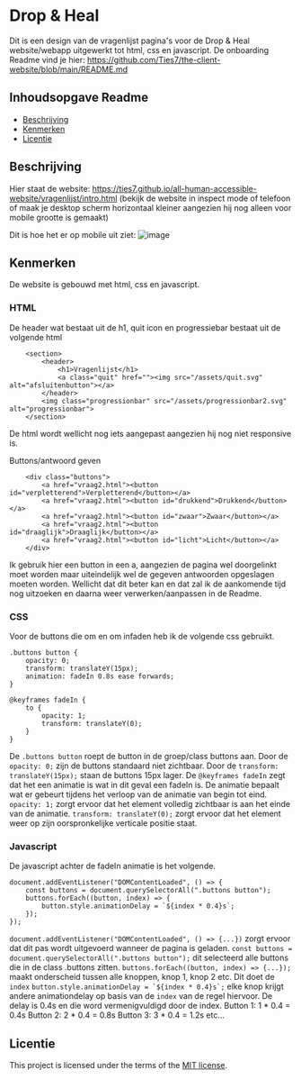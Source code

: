 # Drop & Heal

Dit is een design van de vragenlijst pagina's voor de Drop & Heal website/webapp uitgewerkt tot html, css en javascript.
De onboarding Readme vind je hier: https://github.com/Ties7/the-client-website/blob/main/README.md



## Inhoudsopgave Readme

  * [Beschrijving](#beschrijving)
  * [Kenmerken](#kenmerken)
  * [Licentie](#licentie)

## Beschrijving

Hier staat de website: https://ties7.github.io/all-human-accessible-website/vragenlijst/intro.html
(bekijk de website in inspect mode of telefoon of maak je desktop scherm horizontaal kleiner aangezien hij nog alleen voor mobile grootte is gemaakt)

Dit is hoe het er op mobile uit ziet:
![image](https://github.com/user-attachments/assets/7960978c-35be-4644-9c0c-45aaa4af43b0)





<!-- In de Beschrijving staat hoe je project er uit ziet, hoe het werkt en wat je er mee kan. -->
<!-- Voeg een mooie poster visual toe 📸 -->
<!-- Voeg een link toe naar Github Pages 🌐-->

## Kenmerken

De website is gebouwd met html, css en javascript.

### HTML
De header wat bestaat uit de h1, quit icon en progressiebar bestaat uit de volgende html 
```
    <section>
        <header>
            <h1>Vragenlijst</h1>
            <a class="quit" href=""><img src="/assets/quit.svg" alt="afsluitenbutton"></a>
        </header>
        <img class="progressionbar" src="/assets/progressionbar2.svg" alt="progressionbar">
    </section>
```
De html wordt wellicht nog iets aangepast aangezien hij nog niet responsive is.

Buttons/antwoord geven
```
    <div class="buttons">
        <a href="vraag2.html"><button id="verpletterend">Verpletterend</button></a>
        <a href="vraag2.html"><button id="drukkend">Drukkend</button></a>
        <a href="vraag2.html"><button id="zwaar">Zwaar</button></a>
        <a href="vraag2.html"><button id="draaglijk">Draaglijk</button></a>
        <a href="vraag2.html"><button id="licht">Licht</button></a>
    </div>
```
Ik gebruik hier een button in een a, aangezien de pagina wel doorgelinkt moet worden maar uiteindelijk wel de gegeven antwoorden opgeslagen moeten worden. Wellicht dat dit beter kan en dat zal ik de aankomende tijd nog uitzoeken en daarna weer verwerken/aanpassen in de Readme.

### CSS
Voor de buttons die om en om infaden heb ik de volgende css gebruikt.
```
.buttons button {
    opacity: 0;
    transform: translateY(15px);
    animation: fadeIn 0.8s ease forwards;
}

@keyframes fadeIn {
    to {
        opacity: 1;
        transform: translateY(0);
    }
}
```
De ```.buttons button``` roept de button in de groep/class buttons aan. Door de ```opacity: 0;``` zijn de buttons standaard niet zichtbaar. Door de ```transform: translateY(15px);``` staan de buttons 15px lager.
De ```@keyframes fadeIn``` zegt dat het een animatie is wat in dit geval een fadeIn is. De animatie bepaalt wat er gebeurt tijdens het verloop van de animatie van begin tot eind. ```opacity: 1;``` zorgt ervoor dat het element volledig zichtbaar is aan het einde van de animatie. ```transform: translateY(0);``` zorgt ervoor dat het element weer op zijn oorspronkelijke verticale positie staat.

### Javascript
De javascript achter de fadeIn animatie is het volgende.
```
document.addEventListener("DOMContentLoaded", () => {
    const buttons = document.querySelectorAll(".buttons button");
    buttons.forEach((button, index) => {
        button.style.animationDelay = `${index * 0.4}s`;
    });
});
```
```document.addEventListener("DOMContentLoaded", () => {...})``` zorgt ervoor dat dit pas wordt uitgevoerd wanneer de pagina is geladen.
```const buttons = document.querySelectorAll(".buttons button");``` dit selecteerd alle buttons die in de class .buttons zitten.
```buttons.forEach((button, index) => {...});``` maakt onderscheid tussen alle knoppen, knop 1, knop 2 etc. Dit doet de ```index```
```button.style.animationDelay = `${index * 0.4}s`;``` elke knop krijgt andere animationdelay op basis van de ```index``` van de regel hiervoor. De delay is 0.4s en die word vermenigvuldigd door de index. 
Button 1: 1 * 0.4 = 0.4s
Button 2: 2 * 0.4 = 0.8s
Button 3: 3 * 0.4 = 1.2s   etc...

## Licentie

This project is licensed under the terms of the [MIT license](./LICENSE).
